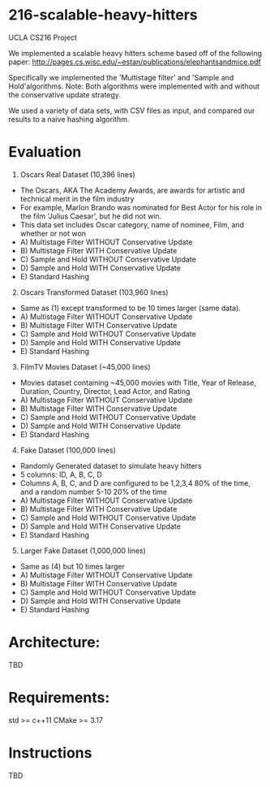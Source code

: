 # 216-scalable-heavy-hitters
UCLA CS216 Project

We implemented a scalable heavy hitters scheme based off of the following paper:
http://pages.cs.wisc.edu/~estan/publications/elephantsandmice.pdf

Specifically we implemented the 'Multistage filter' and 'Sample and Hold'algorithms.
  Note: Both algorithms were implemented with and without the conservative update strategy.

We used a variety of data sets, with CSV files as input, and compared our results to a naive hashing algorithm.

# Evaluation

1) Oscars Real Dataset (10,396 lines)
  - The Oscars, AKA The Academy Awards, are awards for artistic and technical merit in the film industry
  - For example, Marlon Brando was nominated for Best Actor for his role in the film 'Julius Caesar', but he did not win.
  - This data set includes Oscar category, name of nominee, Film, and whether or not won
  - A) Multistage Filter WITHOUT Conservative Update
  - B) Multistage Filter WITH Conservative Update
  - C) Sample and Hold WITHOUT Conservative Update
  - D) Sample and Hold WITH Conservative Update
  - E) Standard Hashing
  
2) Oscars Transformed Dataset (103,960 lines)
  - Same as (1) except transformed to be 10 times larger (same data).
  - A) Multistage Filter WITHOUT Conservative Update
  - B) Multistage Filter WITH Conservative Update
  - C) Sample and Hold WITHOUT Conservative Update
  - D) Sample and Hold WITH Conservative Update
  - E) Standard Hashing

3) FilmTV Movies Dataset (~45,000 lines)
  - Movies dataset containing ~45,000 movies with Title, Year of Release, Duration, Country, Director, Lead Actor, and Rating
  - A) Multistage Filter WITHOUT Conservative Update
  - B) Multistage Filter WITH Conservative Update
  - C) Sample and Hold WITHOUT Conservative Update
  - D) Sample and Hold WITH Conservative Update
  - E) Standard Hashing

4) Fake Dataset (100,000 lines)
  - Randomly Generated dataset to simulate heavy hitters
  - 5 columns: ID, A, B, C, D
  - Columns A, B, C, and D are configured to be 1,2,3,4 80% of the time, and a random number 5-10 20% of the time
  - A) Multistage Filter WITHOUT Conservative Update
  - B) Multistage Filter WITH Conservative Update
  - C) Sample and Hold WITHOUT Conservative Update
  - D) Sample and Hold WITH Conservative Update
  - E) Standard Hashing

5) Larger Fake Dataset (1,000,000 lines)
  - Same as (4) but 10 times larger
  - A) Multistage Filter WITHOUT Conservative Update
  - B) Multistage Filter WITH Conservative Update
  - C) Sample and Hold WITHOUT Conservative Update
  - D) Sample and Hold WITH Conservative Update
  - E) Standard Hashing

# Architecture:
TBD

# Requirements:
std >= c++11
CMake >= 3.17

# Instructions
TBD
